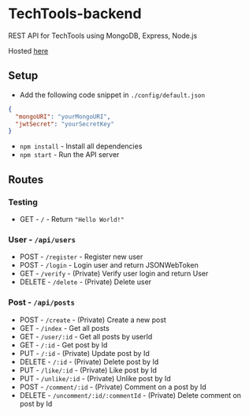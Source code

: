 # TechTools-backend

REST API for TechTools using MongoDB, Express, Node.js

Hosted [here](https://limitless-scrubland-55173.herokuapp.com/)

## Setup

- Add the following code snippet in `./config/default.json`

```json
{
  "mongoURI": "yourMongoURI",
  "jwtSecret": "yourSecretKey"
}
```

- `npm install` - Install all dependencies
- `npm start` - Run the API server

## Routes

### Testing

- GET - `/` - Return `"Hello World!"`

### User - `/api/users`

- POST - `/register` - Register new user
- POST - `/login` - Login user and return JSONWebToken
- GET - `/verify` - (Private) Verify user login and return User
- DELETE - `/delete` - (Private) Delete user

### Post - `/api/posts`

- POST - `/create` - (Private) Create a new post
- GET - `/index` - Get all posts
- GET - `/user/:id` - Get all posts by userId
- GET - `/:id` - Get post by Id
- PUT - `/:id` - (Private) Update post by Id
- DELETE - `/:id` - (Private) Delete post by Id
- PUT - `/like/:id` - (Private) Like post by Id
- PUT - `/unlike/:id` - (Private) Unlike post by Id
- POST - `/comment/:id` - (Private) Comment on a post by Id
- DELETE - `/uncomment/:id/:commentId` - (Private) Delete comment on post by Id
